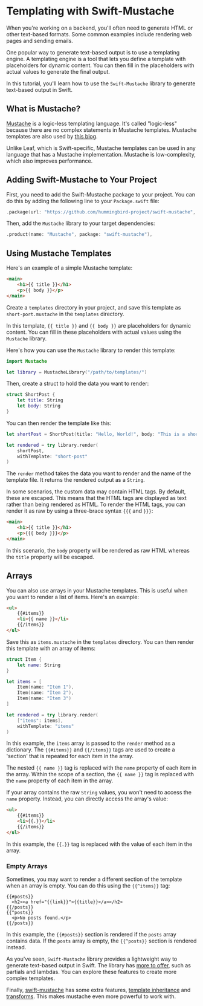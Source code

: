 # Templating with Swift-Mustache

When you're working on a backend, you'll often need to generate HTML or other text-based formats. Some common examples include rendering web pages and sending emails.

One popular way to generate text-based output is to use a templating engine. A templating engine is a tool that lets you define a template with placeholders for dynamic content. You can then fill in the placeholders with actual values to generate the final output.

In this tutorial, you'll learn how to use the ``Swift-Mustache`` library to generate text-based output in Swift.

## What is Mustache?

[Mustache](https://mustache.github.io/) is a logic-less templating language. It's called "logic-less" because there are no complex statements in Mustache templates. Mustache templates are also used by [this blog](https://github.com/swift-on-server/blog).

Unlike Leaf, which is Swift-specific, Mustache templates can be used in any language that has a Mustache implementation. Mustache is low-complexity, which also improves performance.

## Adding Swift-Mustache to Your Project

First, you need to add the Swift-Mustache package to your project. You can do this by adding the following line to your `Package.swift` file:

```swift
.package(url: "https://github.com/hummingbird-project/swift-mustache", from: "2.0.0-beta.1"),
```

Then, add the `Mustache` library to your target dependencies:

```swift
.product(name: "Mustache", package: "swift-mustache"),
```

## Using Mustache Templates

Here's an example of a simple Mustache template:

```html
<main>
    <h1>{{ title }}</h1>
    <p>{{ body }}</p>
</main>
```

Create a `templates` directory in your project, and save this template as `short-port.mustache` in the `templates` directory.

In this template, `{{ title }}` and `{{ body }}` are placeholders for dynamic content. You can fill in these placeholders with actual values using the `Mustache` library.

Here's how you can use the `Mustache` library to render this template:

```swift
import Mustache

let library = MustacheLibrary("/path/to/templates/")
```

Then, create a struct to hold the data you want to render:

```swift
struct ShortPost {
    let title: String
    let body: String
}
```

You can then render the template like this:

```swift
let shortPost = ShortPost(title: "Hello, World!", body: "This is a short post.")

let rendered = try library.render(
    shortPost,
    withTemplate: "short-post"
)
```

The `render` method takes the data you want to render and the name of the template file. It returns the rendered output as a `String`.

In some scenarios, the custom data may contain HTML tags. By default, these are escaped. This means that the HTML tags are displayed as text rather than being rendered as HTML. To render the HTML tags, you can render it as raw by using a three-brace syntax `{{{` and `}}}`:

```html
<main>
    <h1>{{ title }}</h1>
    <p>{{{ body }}}</p>
</main>
```

In this scenario, the `body` property will be rendered as raw HTML whereas the `title` property will be escaped.

## Arrays

You can also use arrays in your Mustache templates. This is useful when you want to render a list of items. Here's an example:

```html
<ul>
    {{#items}}
    <li>{{ name }}</li>
    {{/items}}
</ul>
```

Save this as `items.mustache` in the `templates` directory. You can then render this template with an array of items:

```swift
struct Item {
    let name: String
}

let items = [
    Item(name: "Item 1"),
    Item(name: "Item 2"),
    Item(name: "Item 3")
]

let rendered = try library.render(
    ["items": items],
    withTemplate: "items"
)
```

In this example, the `items` array is passed to the `render` method as a dictionary. The `{{#items}}` and `{{/items}}` tags are used to create a 'section' that is repeated for each item in the array.

The nested `{{ name }}` tag is replaced with the `name` property of each item in the array. Within the scope of a section, the `{{ name }}` tag is replaced with the `name` property of each item in the array.

If your array contains the raw ``String`` values, you won't need to access the `name` property. Instead, you can directly access the array's value:

```html
<ul>
    {{#items}}
    <li>{{.}}</li>
    {{/items}}
</ul>
```

In this example, the `{{.}}` tag is replaced with the value of each item in the array.

### Empty Arrays

Sometimes, you may want to render a different section of the template when an array is empty. You can do this using the `{{^items}}` tag:

```htmla
{{#posts}}
  <h2><a href="{{link}}">{{title}}</a></h2>
{{/posts}}
{{^posts}}
  <p>No posts found.</p>
{{/posts}}
```

In this example, the `{{#posts}}` section is rendered if the `posts` array contains data. If the `posts` array is empty, the `{{^posts}}` section is rendered instead.

As you've seen, `Swift-Mustache` library provides a lightweight way to generate text-based output in Swift. The library has [more to offer](https://mustache.github.io/mustache.5.html), such as partials and lambdas. You can explore these features to create more complex templates.

Finally, [swift-mustache](https://github.com/hummingbird-project/swift-mustache) has some extra features, [template inheritance](https://docs.hummingbird.codes/2.0/documentation/hummingbird/templateinheritance/) and [transforms](https://docs.hummingbird.codes/2.0/documentation/hummingbird/transforms/). This makes mustache even more powerful to work with.
